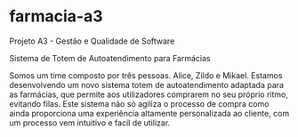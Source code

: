 # farmacia-a3
Projeto A3 - Gestão e Qualidade de Software

Sistema de Totem de Autoatendimento para Farmácias

Somos um time composto por três pessoas. Alice, Zildo e Mikael. Estamos desenvolvendo um novo sistema totem de autoatendimento adaptada para as farmácias, que permite aos utilizadores comprarem no seu próprio ritmo, evitando filas. Este sistema não só agiliza o processo de compra como ainda proporciona uma experiência altamente personalizada ao cliente, com um processo vem intuitivo e facil de utilizar. 
